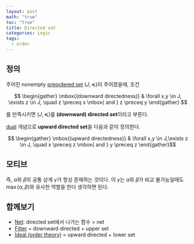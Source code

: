 ```yaml
---
layout: post
math: "true"
toc: "true"
title: Directed set
categories: Logic
tags:
  - order
---
```

## 정의

주어진 nonempty [preordered set](https://paraconsistent.github.io/logic/2024/02/15/preorder.html) ${ \left( J, \preceq \right) }$이 주어졌을때, 조건

$$ \begin{gather} \mbox{(downward directedness)} & \forall x,y \in J, \exists z \in J, \quad z \preceq x \mbox{ and } z \preceq y \end{gather} $$

를 만족시키면 ${ (J,\preceq) }$를 **(downward) directed set**이라고 부른다.

[dual](https://paraconsistent.github.io/logic/2024/03/03/duality-(order-theory).html) 개념으로 **upward directed set**을 다음과 같이 정의한다.

$$ \begin{gather} \mbox{(upward directedness)} & \forall x,y \in J,\exists z \in J, \quad x \preceq z \mbox{ and } y \preceq z  \end{gather}$$

## 모티브

즉, ${ \alpha }$와 ${ \beta }$의 공통 상계 ${ \gamma }$가 항상 존재하는 것이다. 이 ${ \gamma }$는 ${ \alpha }$와 ${ \beta }$가 비교 불가능일때도 ${ \max(\alpha,\beta) }$와 유사한 역할을 한다 생각하면 된다.

## 함께보기

- [Net](https://paraconsistent.github.io/logic/2024/02/26/net.html): directed set에서 나가는 함수 = net
- [Filter](https://paraconsistent.github.io/logic/2024/02/27/filter.html) = downward directed + upper set
- [Ideal (order theory)](https://paraconsistent.github.io/logic/2024/03/03/ideal-(order-theory).html) = upward directed + lower set
